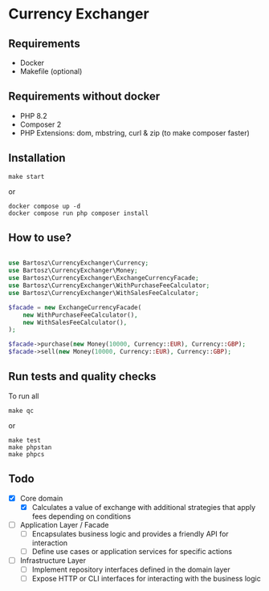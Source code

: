 # Currency Exchanger

## Requirements
- Docker
- Makefile (optional)

## Requirements without docker
- PHP 8.2
- Composer 2
- PHP Extensions: dom, mbstring, curl & zip (to make composer faster)

## Installation
```
make start
```
or
```
docker compose up -d 
docker compose run php composer install
```

## How to use?

```php

use Bartosz\CurrencyExchanger\Currency;
use Bartosz\CurrencyExchanger\Money;
use Bartosz\CurrencyExchanger\ExchangeCurrencyFacade;
use Bartosz\CurrencyExchanger\WithPurchaseFeeCalculator;
use Bartosz\CurrencyExchanger\WithSalesFeeCalculator;

$facade = new ExchangeCurrencyFacade(
    new WithPurchaseFeeCalculator(),
    new WithSalesFeeCalculator(),
);

$facade->purchase(new Money(10000, Currency::EUR), Currency::GBP);
$facade->sell(new Money(10000, Currency::EUR), Currency::GBP);

```


## Run tests and quality checks
To run all 
```
make qc
```
or
```
make test 
make phpstan
make phpcs
```

## Todo
- [x] Core domain
    - [x] Calculates a value of exchange with additional strategies that apply fees depending on conditions
- [ ] Application Layer / Facade
   - [ ] Encapsulates business logic and provides a friendly API for interaction
   - [ ] Define use cases or application services for specific actions
- [ ] Infrastructure Layer
   - [ ] Implement repository interfaces defined in the domain layer
   - [ ] Expose HTTP or CLI interfaces for interacting with the business logic